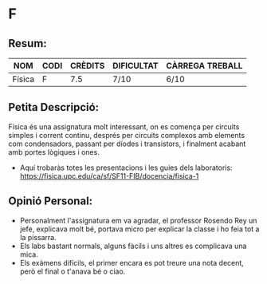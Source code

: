 # F
## Resum:
| NOM | CODI | CRÈDITS | DIFICULTAT | CÀRREGA TREBALL | 
| --- | ---- | ------- | -----------| --------------- |
| Física | F |   7.5   |    7/10    |       6/10      | 

## Petita Descripció:
Física és una assignatura molt interessant, on es comença per circuits simples i corrent continu, després per circuits complexos amb elements com condensadors, passant per díodes i transistors, i finalment acabant amb portes lògiques i ones. 

- Aquí trobaràs totes les presentacions i les guies dels laboratoris: https://fisica.upc.edu/ca/sf/SF11-FIB/docencia/fisica-1

## Opinió Personal:
- Personalment l'assignatura em va agradar, el professor Rosendo Rey un jefe, explicava molt bé, portava micro per explicar la classe i ho feia tot a la pissarra.
- Els labs bastant normals, alguns fàcils i uns altres es complicava una mica.
- Els exàmens difícils, el primer encara es pot treure una nota decent, però el final o t'anava bé o ciao.
